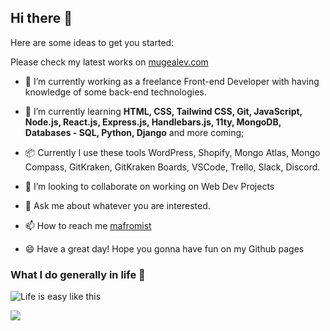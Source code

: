 ## Hi there 👋

Here are some ideas to get you started:

Please check my latest works on <a href="https://mugealev.com">mugealev.com</a>


- 🔭  I’m currently working as a freelance Front-end Developer with having knowledge of some back-end technologies.
- 🌱  I’m currently learning **HTML, CSS, Tailwind CSS, Git, JavaScript, Node.js, React.js, Express.js, Handlebars.js, 11ty, MongoDB, Databases - SQL, Python, Django** and more coming;
    
- :package: Currently I use these tools WordPress, Shopify, Mongo Atlas, Mongo Compass, GitKraken, GitKraken Boards, VSCode, Trello, Slack, Discord.
- 👯  I’m looking to collaborate on working on Web Dev Projects
- 💬  Ask me about whatever you are interested.
- 📫  How to reach me [mafromist](https://twitter.com/mafromist)
- 😄  Have a great day! Hope you gonna have fun on my Github pages

### What I do generally in life :pill:

![Life is easy like this](https://media.giphy.com/media/4hnQDVKVARZ6w/giphy.gif)


<a href="https://github.com/mafromist/mafromist">
  <img align="center" src="https://github-readme-stats.vercel.app/api/top-langs/?username=mafromist&hide=java,html&title_color=ffffff&text_color=c9cacc&icon_color=2bbc8a&bg_color=1d1f21" />
</a>
